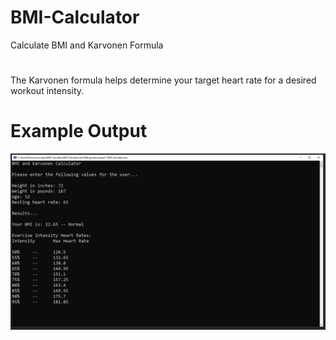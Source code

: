 # BMI-Calculator
Calculate BMI and Karvonen Formula
#
The Karvonen formula helps determine your target heart rate for a desired workout intensity.
# Example Output
![](Images/MainPNG.PNG)
